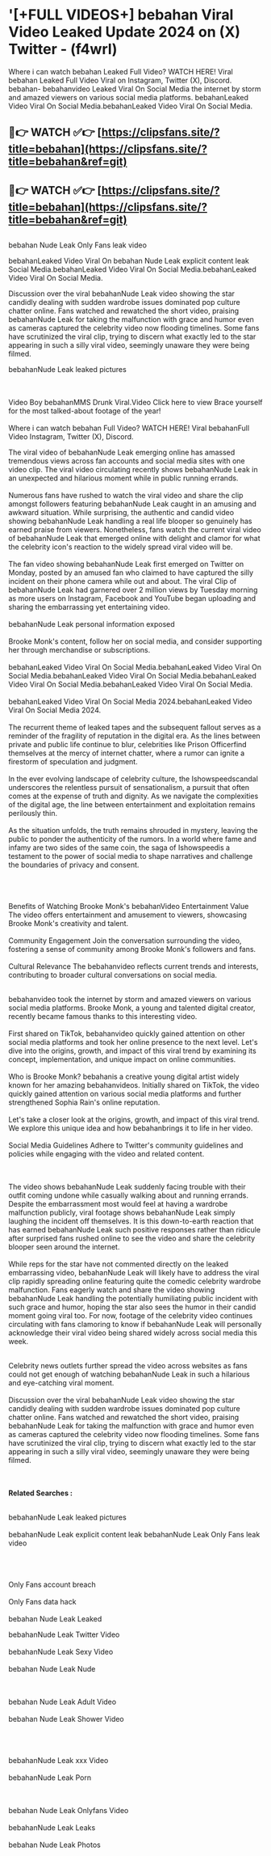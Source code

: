 #  '[+FULL VIDEOS+] bebahan Viral Video Leaked Update 2024 on (X) Twitter - (f4wrl)

Where i can watch bebahan Leaked Full Video? WATCH HERE! Viral bebahan Leaked Full Video Viral on Instagram, Twitter (X), Discord.
bebahan- bebahanvideo Leaked Viral On Social Media the internet by storm and amazed viewers on various social media platforms.
bebahanLeaked Video Viral On Social Media.bebahanLeaked Video Viral On Social Media.




## 🔴👉 WATCH ✅👉 [https://clipsfans.site/?title=bebahan](https://clipsfans.site/?title=bebahan&ref=git)


## 🔴👉 WATCH ✅👉 [https://clipsfans.site/?title=bebahan](https://clipsfans.site/?title=bebahan&ref=git)
##


bebahan Nude Leak Only Fans leak video 


bebahanLeaked Video Viral On  bebahan Nude Leak explicit content leak Social Media.bebahanLeaked Video Viral On Social Media.bebahanLeaked Video Viral On Social Media.



Discussion over the viral bebahanNude Leak video showing the star candidly dealing with sudden wardrobe issues dominated pop culture chatter online. Fans watched and rewatched the short video, praising bebahanNude Leak for taking the malfunction with grace and humor even as cameras captured the celebrity video now flooding timelines. Some fans have scrutinized the viral clip, trying to discern what exactly led to the star appearing in such a silly viral video, seemingly unaware they were being filmed.


bebahanNude Leak leaked pictures


  <br>

  <br>
Video Boy bebahanMMS Drunk Viral.Video Click here to view Brace yourself for the most talked-about footage of the year!
<br><br>
Where i can watch bebahan Full Video? WATCH HERE! Viral bebahanFull Video Instagram, Twitter (X), Discord.

The viral video of bebahanNude Leak emerging online has amassed tremendous views across fan accounts and social media sites with one video clip. The viral video circulating recently shows bebahanNude Leak in an unexpected and hilarious moment while in public running errands.
<br><br>
Numerous fans have rushed to watch the viral video and share the clip amongst followers featuring bebahanNude Leak caught in an amusing and awkward situation. While surprising, the authentic and candid video showing bebahanNude Leak handling a real life blooper so genuinely has earned praise from viewers. Nonetheless, fans watch the current viral video of bebahanNude Leak that emerged online with delight and clamor for what the celebrity icon's reaction to the widely spread viral video will be.
<br><br>
The fan video showing bebahanNude Leak first emerged on Twitter on Monday, posted by an amused fan who claimed to have captured the silly incident on their phone camera while out and about. The viral Clip of bebahanNude Leak had garnered over 2 million views by Tuesday morning as more users on Instagram, Facebook and YouTube began uploading and sharing the embarrassing yet entertaining video.
<br><br>
bebahanNude Leak personal information exposed
<br><br>
Brooke Monk's content, follow her on social media, and consider supporting her through merchandise or subscriptions.
<br><br>
bebahanLeaked Video Viral On Social Media.bebahanLeaked Video Viral On Social Media.bebahanLeaked Video Viral On Social Media.bebahanLeaked Video Viral On Social Media.bebahanLeaked Video Viral On Social Media.
<br><br>
bebahanLeaked Video Viral On Social Media 2024.bebahanLeaked Video Viral On Social Media 2024.
<br><br>
The recurrent theme of leaked tapes and the subsequent fallout serves as a reminder of the fragility of reputation in the digital era. As the lines between private and public life continue to blur, celebrities like Prison Officerfind themselves at the mercy of internet chatter, where a rumor can ignite a firestorm of speculation and judgment.
<br><br>
In the ever evolving landscape of celebrity culture, the Ishowspeedscandal underscores the relentless pursuit of sensationalism, a pursuit that often comes at the expense of truth and dignity. As we navigate the complexities of the digital age, the line between entertainment and exploitation remains perilously thin.
<br><br>
As the situation unfolds, the truth remains shrouded in mystery, leaving the public to ponder the authenticity of the rumors. In a world where fame and infamy are two sides of the same coin, the saga of Ishowspeedis a testament to the power of social media to shape narratives and challenge the boundaries of privacy and consent.
<br><br>

<br><br>
Benefits of Watching Brooke Monk's bebahanVideo Entertainment Value The video offers entertainment and amusement to viewers, showcasing Brooke Monk's creativity and talent.
<br><br>
Community Engagement Join the conversation surrounding the video, fostering a sense of community among Brooke Monk's followers and fans.
<br><br>
Cultural Relevance The bebahanvideo reflects current trends and interests, contributing to broader cultural conversations on social media.
<br><br>


bebahanvideo took the internet by storm and amazed viewers on various social media platforms. Brooke Monk, a young and talented digital creator, recently became famous thanks to this interesting video.
<br><br>
First shared on TikTok, bebahanvideo quickly gained attention on other social media platforms and took her online presence to the next level. Let's dive into the origins, growth, and impact of this viral trend by examining its concept, implementation, and unique impact on online communities.
<br><br>
Who is Brooke Monk? bebahanis a creative young digital artist widely known for her amazing bebahanvideos. Initially shared on TikTok, the video quickly gained attention on various social media platforms and further strengthened Sophia Rain's online reputation.
<br><br>
Let's take a closer look at the origins, growth, and impact of this viral trend. We explore this unique idea and how bebahanbrings it to life in her video.
<br><br>
Social Media Guidelines Adhere to Twitter's community guidelines and policies while engaging with the video and related content.


<br><br>
The video shows bebahanNude Leak suddenly facing trouble with their outfit coming undone while casually walking about and running errands. Despite the embarrassment most would feel at having a wardrobe malfunction publicly, viral footage shows bebahanNude Leak simply laughing the incident off themselves. It is this down-to-earth reaction that has earned bebahanNude Leak such positive responses rather than ridicule after surprised fans rushed online to see the video and share the celebrity blooper seen around the internet.
<br><br>
While reps for the star have not commented directly on the leaked embarrassing video, bebahanNude Leak will likely have to address the viral clip rapidly spreading online featuring quite the comedic celebrity wardrobe malfunction. Fans eagerly watch and share the video showing bebahanNude Leak handling the potentially humiliating public incident with such grace and humor, hoping the star also sees the humor in their candid moment going viral too. For now, footage of the celebrity video continues circulating with fans clamoring to know if bebahanNude Leak will personally acknowledge their viral video being shared widely across social media this week.
<br><br>

Celebrity news outlets further spread the video across websites as fans could not get enough of watching bebahanNude Leak in such a hilarious and eye-catching viral moment.
<br><br>
Discussion over the viral bebahanNude Leak video showing the star candidly dealing with sudden wardrobe issues dominated pop culture chatter online. Fans watched and rewatched the short video, praising bebahanNude Leak for taking the malfunction with grace and humor even as cameras captured the celebrity video now flooding timelines. Some fans have scrutinized the viral clip, trying to discern what exactly led to the star appearing in such a silly viral video, seemingly unaware they were being filmed.


<br><br>
<strong>Related Searches :</strong>
<br><br>

bebahanNude Leak leaked pictures
<br><br>
bebahanNude Leak explicit content leak
bebahanNude Leak Only Fans leak video
<br><br>

<br><br>
Only Fans account breach
<br><br>
Only Fans data hack
<br><br>
bebahan Nude Leak Leaked

bebahanNude Leak Twitter Video
<br><br>
bebahanNude Leak Sexy Video
<br><br>
bebahan Nude Leak Nude

<br><br>
bebahan Nude Leak Adult Video
<br><br>
bebahan Nude Leak Shower Video
<br><br>

<br><br>
bebahanNude Leak xxx Video
<br><br>
bebahanNude Leak Porn

<br><br>
bebahan Nude Leak Onlyfans Video
<br><br>
bebahanNude Leak Leaks
<br><br>
bebahan Nude Leak Photos